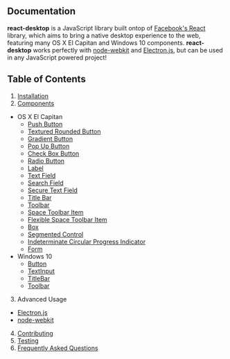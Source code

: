 ## Documentation

**react-desktop** is a JavaScript library built ontop of [Facebook's React](https://facebook.github.io/react/) library, which aims to bring a native desktop experience to the web, featuring many OS X El Capitan and Windows 10 components. **react-desktop** works perfectly with [node-webkit](http://nwjs.io) and [Electron.js](http://electron.atom.io), but can be used in any JavaScript powered project!

## Table of Contents

1. [Installation](/docs/Installation.md)
2. [Components](/docs/components/README.md)
 * OS X El Capitan
    * [Push Button](/docs/components/os-x/el-capitan/Push-Button.md)
    * [Textured Rounded Button](/docs/components/os-x/el-capitan/Textured-Rounded-Button.md)
    * [Gradient Button](/docs/components/os-x/el-capitan/Gradient-Button.md)
    * [Pop Up Button](/docs/components/os-x/el-capitan/Pop-Up-Button.md)
    * [Check Box Button](/docs/components/os-x/el-capitan/Check-Box-Button.md)
    * [Radio Button](/docs/components/os-x/el-capitan/Radio-Button.md)
    * [Label](/docs/components/os-x/el-capitan/Label.md)
    * [Text Field](/docs/components/os-x/el-capitan/Text-Field.md)
    * [Search Field](/docs/components/os-x/el-capitan/Search-Field.md)
    * [Secure Text Field](/docs/components/os-x/el-capitan/Secure-Text-Field.md)
    * [Title Bar](/docs/components/os-x/el-capitan/Title-Bar.md)
    * [Toolbar](/docs/components/os-x/el-capitan/Toolbar.md)
    * [Space Toolbar Item](/docs/components/os-x/el-capitan/Space-Toolbar-Item.md)
    * [Flexible Space Toolbar Item](/docs/components/os-x/el-capitan/Flexible-Space-Toolbar-Item.md)
    * [Box](/docs/components/os-x/el-capitan/Box.md)
    * [Segmented Control](/docs/components/os-x/el-capitan/Segmented-Control.md)
    * [Indeterminate Circular Progress Indicator](/docs/components/os-x/el-capitan/Indeterminate-Circular-Progress-Indicator.md)
    * [Form](/docs/components/os-x/el-capitan/Form.md)
 * Windows 10
    * [Button](/docs/components/windows/10/Button.md)
    * [TextInput](/docs/components/windows/10/TextInput.md)
    * [TitleBar](/docs/components/windows/10/Titlebar.md)
    * [Toolbar](/docs/components/windows/10/Toolbar.md)
3. Advanced Usage
 * [Electron.js](/docs/advanced-usage/Electron-js.md)
 * [node-webkit](/docs/advanced-usage/node-webkit.md)
4. [Contributing](https://github.com/gabrielbull/react-desktop/blob/master/CONTRIBUTING.md)
5. [Testing](/Testing.md)
6. [Frequently Asked Questions](/FAQ.md)